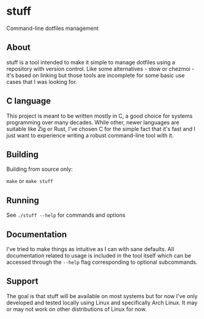 # stuff

Command-line dotfiles management

## About

stuff is a tool intended to make it simple to manage dotfiles using a
repository with version control. Like some alternatives - stow or chezmoi -
it's based on linking but those tools are incomplete for some basic use cases
that I was looking for.

## C language

This project is meant to be written mostly in C, a good choice for systems
programming over many decades. While other, newer languages are suitable like
Zig or Rust, I've chosen C for the simple fact that it's fast and I just want
to experience writing a robust command-line tool with it.

## Building

Building from source only:

`make` or `make stuff`

## Running

See `./stuff --help` for commands and options

## Documentation

I've tried to make things as intuitive as I can with sane defaults. All
documentation related to usage is included in the tool itself which can be
accessed through the `--help` flag corresponding to optional subcommands.

## Support

The goal is that stuff will be available on most systems but for now I've only
developed and tested locally using Linux and specifically Arch Linux. It may or
may not work on other distributions of Linux for now.
